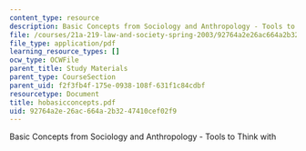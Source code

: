 ```yaml
---
content_type: resource
description: Basic Concepts from Sociology and Anthropology - Tools to Think with
file: /courses/21a-219-law-and-society-spring-2003/92764a2e26ac664a2b3247410cef02f9_hobasicconcepts.pdf
file_type: application/pdf
learning_resource_types: []
ocw_type: OCWFile
parent_title: Study Materials
parent_type: CourseSection
parent_uid: f2f3fb4f-175e-0938-108f-631f1c84cdbf
resourcetype: Document
title: hobasicconcepts.pdf
uid: 92764a2e-26ac-664a-2b32-47410cef02f9
---
```

Basic Concepts from Sociology and Anthropology - Tools to Think with

